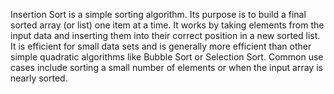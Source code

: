 Insertion Sort is a simple sorting algorithm. Its purpose is to build a final sorted array (or list) one item at a time. It works by taking elements from the input data and inserting them into their correct position in a new sorted list. It is efficient for small data sets and is generally more efficient than other simple quadratic algorithms like Bubble Sort or Selection Sort. Common use cases include sorting a small number of elements or when the input array is nearly sorted.